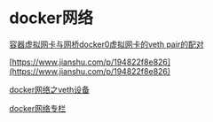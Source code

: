 # docker网络

[容器虚拟网卡与网桥docker0虚拟网卡的veth pair的配对](https://www.cnblogs.com/bjtime/p/10773490.html)

[https://www.jianshu.com/p/194822f8e826](https://www.jianshu.com/p/194822f8e826)

[docker网络之veth设备](https://zhuanlan.zhihu.com/p/185686233)

[docker网络专栏](https://zhuanlan.zhihu.com/c_1283157687438626816)